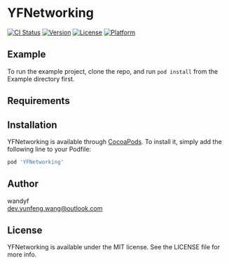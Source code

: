 # YFNetworking

[![CI Status](https://img.shields.io/travis/wandyf/YFNetworking.svg?style=flat)](https://travis-ci.org/wandyf/YFNetworking)
[![Version](https://img.shields.io/cocoapods/v/YFNetworking.svg?style=flat)](https://cocoapods.org/pods/YFNetworking)
[![License](https://img.shields.io/cocoapods/l/YFNetworking.svg?style=flat)](https://cocoapods.org/pods/YFNetworking)
[![Platform](https://img.shields.io/cocoapods/p/YFNetworking.svg?style=flat)](https://cocoapods.org/pods/YFNetworking)

## Example

To run the example project, clone the repo, and run `pod install` from the Example directory first.

## Requirements

## Installation

YFNetworking is available through [CocoaPods](https://cocoapods.org). To install
it, simply add the following line to your Podfile:

```ruby
pod 'YFNetworking'
```

## Author

wandyf  
dev.yunfeng.wang@outlook.com

## License

YFNetworking is available under the MIT license. See the LICENSE file for more info.
